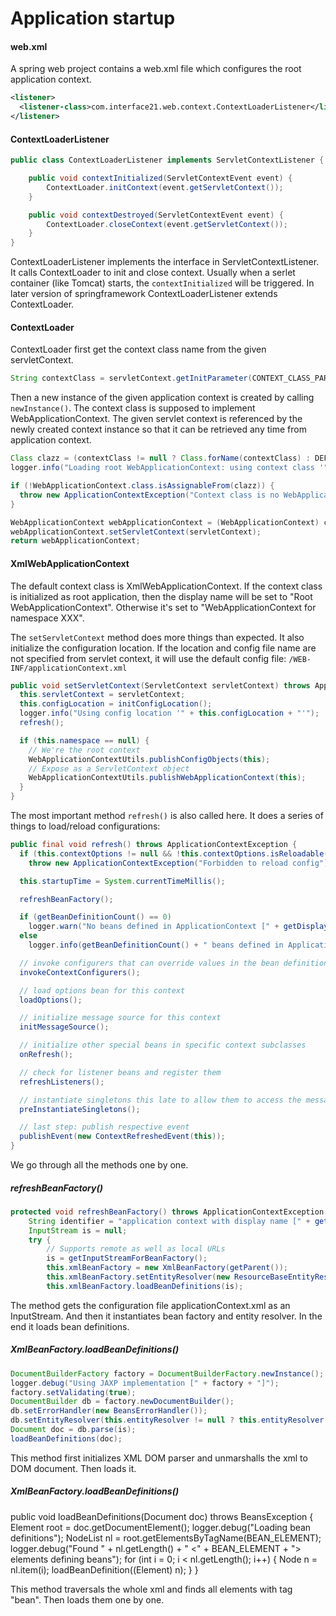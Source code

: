 # Application startup

#### web.xml
A spring web project contains a web.xml file which configures the root application context.

```xml
<listener>
  <listener-class>com.interface21.web.context.ContextLoaderListener</listener-class>
</listener>
```

#### ContextLoaderListener

```java
public class ContextLoaderListener implements ServletContextListener {

	public void contextInitialized(ServletContextEvent event) {
		ContextLoader.initContext(event.getServletContext());
	}

	public void contextDestroyed(ServletContextEvent event) {
		ContextLoader.closeContext(event.getServletContext());
	}
}
```
ContextLoaderListener implements the interface in ServletContextListener. It calls ContextLoader to init and close context. Usually when a serlet container (like Tomcat) starts, the `contextInitialized` will be triggered. In later version of springframework ContextLoaderListener extends ContextLoader.

#### ContextLoader
ContextLoader first get the context class name from the given servletContext.
```java
String contextClass = servletContext.getInitParameter(CONTEXT_CLASS_PARAM);
````

Then a new instance of the given application context is created by calling `newInstance()`. The context class is supposed to implement WebApplicationContext. The given servlet context is referenced by the newly created context instance so that it can be retrieved any time from application context.

```java
Class clazz = (contextClass != null ? Class.forName(contextClass) : DEFAULT_CONTEXT_CLASS);
logger.info("Loading root WebApplicationContext: using context class '" + clazz.getName() + "'");

if (!WebApplicationContext.class.isAssignableFrom(clazz)) {
  throw new ApplicationContextException("Context class is no WebApplicationContext: " + contextClass);
}

WebApplicationContext webApplicationContext = (WebApplicationContext) clazz.newInstance();
webApplicationContext.setServletContext(servletContext);
return webApplicationContext;
```

#### XmlWebApplicationContext
The default context class is XmlWebApplicationContext. If the context class is initialized as root application, then the display name will be set to "Root WebApplicationContext". Otherwise it's set to "WebApplicationContext for namespace XXX". 

The `setServletContext` method does more things than expected. It also initialize the configuration location. If the location and config file name are not specified from servlet context, it will use the default config file: `/WEB-INF/applicationContext.xml`

```java
public void setServletContext(ServletContext servletContext) throws ApplicationContextException {
  this.servletContext = servletContext;
  this.configLocation = initConfigLocation();
  logger.info("Using config location '" + this.configLocation + "'");
  refresh();

  if (this.namespace == null) {
    // We're the root context
    WebApplicationContextUtils.publishConfigObjects(this);
    // Expose as a ServletContext object
    WebApplicationContextUtils.publishWebApplicationContext(this);
  }	
}
```

The most important method `refresh()` is also called here. It does a series of things to load/reload configurations:

```java
public final void refresh() throws ApplicationContextException {
  if (this.contextOptions != null && !this.contextOptions.isReloadable())
    throw new ApplicationContextException("Forbidden to reload config");

  this.startupTime = System.currentTimeMillis();

  refreshBeanFactory();

  if (getBeanDefinitionCount() == 0)
    logger.warn("No beans defined in ApplicationContext [" + getDisplayName() + "]");
  else
    logger.info(getBeanDefinitionCount() + " beans defined in ApplicationContext [" + getDisplayName() + "]");

  // invoke configurers that can override values in the bean definitions
  invokeContextConfigurers();

  // load options bean for this context
  loadOptions();

  // initialize message source for this context
  initMessageSource();

  // initialize other special beans in specific context subclasses
  onRefresh();

  // check for listener beans and register them
  refreshListeners();

  // instantiate singletons this late to allow them to access the message source
  preInstantiateSingletons();

  // last step: publish respective event
  publishEvent(new ContextRefreshedEvent(this));
}

```

We go through all the methods one by one.

##### refreshBeanFactory()

```java
protected void refreshBeanFactory() throws ApplicationContextException {
	String identifier = "application context with display name [" + getDisplayName() + "]";
	InputStream is = null;
	try {
		// Supports remote as well as local URLs
		is = getInputStreamForBeanFactory();
		this.xmlBeanFactory = new XmlBeanFactory(getParent());
		this.xmlBeanFactory.setEntityResolver(new ResourceBaseEntityResolver(this));
		this.xmlBeanFactory.loadBeanDefinitions(is);

```

The method gets the configuration file applicationContext.xml as an InputStream. And then it instantiates bean factory and entity resolver. In the end it loads bean definitions.

##### XmlBeanFactory.loadBeanDefinitions()

```java
DocumentBuilderFactory factory = DocumentBuilderFactory.newInstance();
logger.debug("Using JAXP implementation [" + factory + "]");
factory.setValidating(true);
DocumentBuilder db = factory.newDocumentBuilder();
db.setErrorHandler(new BeansErrorHandler());
db.setEntityResolver(this.entityResolver != null ? this.entityResolver : new BeansDtdResolver());
Document doc = db.parse(is);
loadBeanDefinitions(doc);
```

This method first initializes XML DOM parser and unmarshalls the xml to DOM document. Then loads it.

##### XmlBeanFactory.loadBeanDefinitions()
public void loadBeanDefinitions(Document doc) throws BeansException {
	Element root = doc.getDocumentElement();
	logger.debug("Loading bean definitions");
	NodeList nl = root.getElementsByTagName(BEAN_ELEMENT);
	logger.debug("Found " + nl.getLength() + " <" + BEAN_ELEMENT + "> elements defining beans");
	for (int i = 0; i < nl.getLength(); i++) {
		Node n = nl.item(i);
		loadBeanDefinition((Element) n);
	}
}

This method traversals the whole xml and finds all elements with tag "bean". Then loads them one by one.
